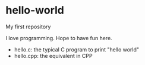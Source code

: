 # hello-world
My first repository

I love programming. Hope to have fun here.

- hello.c: the typical C program to print "hello world"
- hello.cpp: the equivalent in CPP
